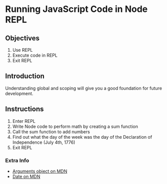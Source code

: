 # Running JavaScript Code in Node REPL

## Objectives

1. Use REPL
1. Execute code in REPL
1. Exit REPL

## Introduction

Understanding global and scoping will give you a good foundation for future development.

## Instructions

1. Enter REPL
1. Write Node code to perform math by creating a sum function
1. Call the sum function to add numbers
2. Find out what the day of the week was the day of the Declaration of Independence (July 4th, 1776)
1. Exit REPL


### Extra Info

* [Arguments object on MDN](https://developer.mozilla.org/en-US/docs/Web/JavaScript/Reference/Functions/arguments)
* [Date on MDN](https://developer.mozilla.org/en-US/docs/Web/JavaScript/Reference/Global_Objects/Date)

